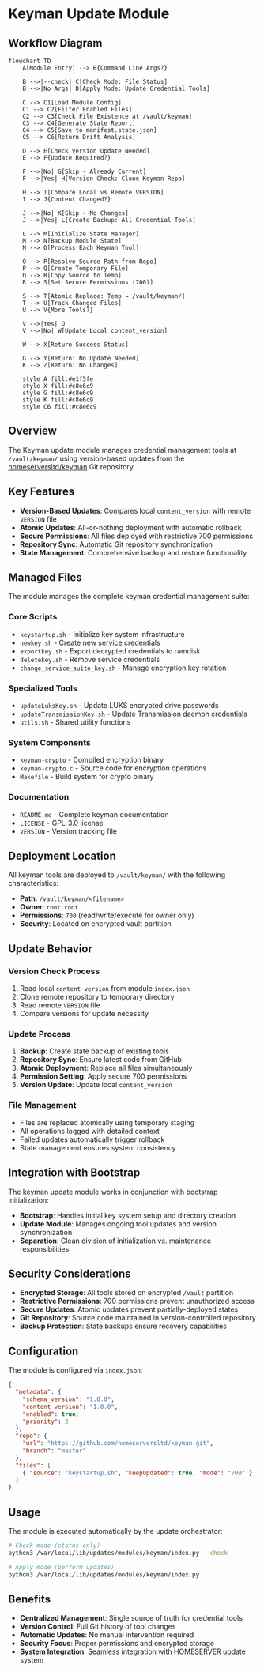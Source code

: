 # Keyman Update Module

## Workflow Diagram

```mermaid
flowchart TD
    A[Module Entry] --> B{Command Line Args?}
    
    B -->|--check| C[Check Mode: File Status]
    B -->|No Args| D[Apply Mode: Update Credential Tools]
    
    C --> C1[Load Module Config]
    C1 --> C2[Filter Enabled Files]
    C2 --> C3[Check File Existence at /vault/keyman]
    C3 --> C4[Generate State Report]
    C4 --> C5[Save to manifest.state.json]
    C5 --> C6[Return Drift Analysis]
    
    D --> E[Check Version Update Needed]
    E --> F{Update Required?}
    
    F -->|No| G[Skip - Already Current]
    F -->|Yes| H[Version Check: Clone Keyman Repo]
    
    H --> I[Compare Local vs Remote VERSION]
    I --> J{Content Changed?}
    
    J -->|No| K[Skip - No Changes]
    J -->|Yes| L[Create Backup: All Credential Tools]
    
    L --> M[Initialize State Manager]
    M --> N[Backup Module State]
    N --> O[Process Each Keyman Tool]
    
    O --> P[Resolve Source Path from Repo]
    P --> Q[Create Temporary File]
    Q --> R[Copy Source to Temp]
    R --> S[Set Secure Permissions (700)]
    
    S --> T[Atomic Replace: Temp → /vault/keyman/]
    T --> U[Track Changed Files]
    U --> V{More Tools?}
    
    V -->|Yes| O
    V -->|No| W[Update Local content_version]
    
    W --> X[Return Success Status]
    
    G --> Y[Return: No Update Needed]
    K --> Z[Return: No Changes]
    
    style A fill:#e1f5fe
    style X fill:#c8e6c9
    style G fill:#c8e6c9
    style K fill:#c8e6c9
    style C6 fill:#c8e6c9
```

## Overview

The Keyman update module manages credential management tools at `/vault/keyman/` using version-based updates from the [homeserversltd/keyman](https://github.com/homeserversltd/keyman) Git repository.

## Key Features

- **Version-Based Updates**: Compares local `content_version` with remote `VERSION` file
- **Atomic Updates**: All-or-nothing deployment with automatic rollback
- **Secure Permissions**: All files deployed with restrictive 700 permissions
- **Repository Sync**: Automatic Git repository synchronization
- **State Management**: Comprehensive backup and restore functionality

## Managed Files

The module manages the complete keyman credential management suite:

### Core Scripts
- `keystartup.sh` - Initialize key system infrastructure
- `newkey.sh` - Create new service credentials
- `exportkey.sh` - Export decrypted credentials to ramdisk
- `deletekey.sh` - Remove service credentials
- `change_service_suite_key.sh` - Manage encryption key rotation

### Specialized Tools
- `updateLuksKey.sh` - Update LUKS encrypted drive passwords
- `updateTransmissionKey.sh` - Update Transmission daemon credentials
- `utils.sh` - Shared utility functions

### System Components
- `keyman-crypto` - Compiled encryption binary
- `keyman-crypto.c` - Source code for encryption operations
- `Makefile` - Build system for crypto binary

### Documentation
- `README.md` - Complete keyman documentation
- `LICENSE` - GPL-3.0 license
- `VERSION` - Version tracking file

## Deployment Location

All keyman tools are deployed to `/vault/keyman/` with the following characteristics:

- **Path**: `/vault/keyman/<filename>`
- **Owner**: `root:root`
- **Permissions**: `700` (read/write/execute for owner only)
- **Security**: Located on encrypted vault partition

## Update Behavior

### Version Check Process
1. Read local `content_version` from module `index.json`
2. Clone remote repository to temporary directory
3. Read remote `VERSION` file
4. Compare versions for update necessity

### Update Process
1. **Backup**: Create state backup of existing tools
2. **Repository Sync**: Ensure latest code from GitHub
3. **Atomic Deployment**: Replace all files simultaneously
4. **Permission Setting**: Apply secure 700 permissions
5. **Version Update**: Update local `content_version`

### File Management
- Files are replaced atomically using temporary staging
- All operations logged with detailed context
- Failed updates automatically trigger rollback
- State management ensures system consistency

## Integration with Bootstrap

The keyman update module works in conjunction with bootstrap initialization:

- **Bootstrap**: Handles initial key system setup and directory creation
- **Update Module**: Manages ongoing tool updates and version synchronization
- **Separation**: Clean division of initialization vs. maintenance responsibilities

## Security Considerations

- **Encrypted Storage**: All tools stored on encrypted `/vault` partition
- **Restrictive Permissions**: 700 permissions prevent unauthorized access
- **Secure Updates**: Atomic updates prevent partially-deployed states
- **Git Repository**: Source code maintained in version-controlled repository
- **Backup Protection**: State backups ensure recovery capabilities

## Configuration

The module is configured via `index.json`:

```json
{
  "metadata": {
    "schema_version": "1.0.0",
    "content_version": "1.0.0", 
    "enabled": true,
    "priority": 2
  },
  "repo": {
    "url": "https://github.com/homeserversltd/keyman.git",
    "branch": "master"
  },
  "files": [
    { "source": "keystartup.sh", "keepUpdated": true, "mode": "700" }
  ]
}
```

## Usage

The module is executed automatically by the update orchestrator:

```bash
# Check mode (status only)
python3 /var/local/lib/updates/modules/keyman/index.py --check

# Apply mode (perform updates)
python3 /var/local/lib/updates/modules/keyman/index.py
```

## Benefits

- **Centralized Management**: Single source of truth for credential tools
- **Version Control**: Full Git history of tool changes
- **Automatic Updates**: No manual intervention required
- **Security Focus**: Proper permissions and encrypted storage
- **System Integration**: Seamless integration with HOMESERVER update system
